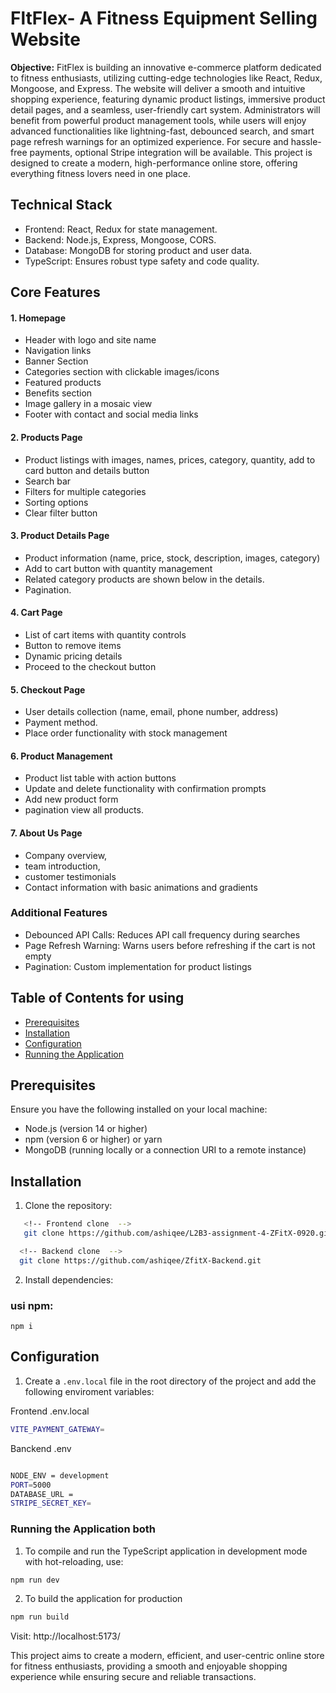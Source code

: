 # FltFlex- A Fitness Equipment Selling Website
<!--
### **Submission : (Please check my submissions:)**

- Frontend Live Link: [Live Website](https://fitflex-equipment-selling.netlify.app)
- Backend Live Link: [Backend Link](https://fit-flex-server-ochre.vercel.app/)
- GitHub Repository URL (Frontend): https://github.com/ashiqee/L2B3-assignment-4-ZFitX-0920
- GitHub Repository URL (Backend): https://github.com/ashiqee/ZfitX-Backend
-->

**Objective:**  FitFlex is building an innovative e-commerce platform dedicated to fitness enthusiasts, utilizing cutting-edge technologies like React, Redux, Mongoose, and Express. The website will deliver a smooth and intuitive shopping experience, featuring dynamic product listings, immersive product detail pages, and a seamless, user-friendly cart system. Administrators will benefit from powerful product management tools, while users will enjoy advanced functionalities like lightning-fast, debounced search, and smart page refresh warnings for an optimized experience. For secure and hassle-free payments, optional Stripe integration will be available. This project is designed to create a modern, high-performance online store, offering everything fitness lovers need in one place.

## Technical Stack
- Frontend: React, Redux for state management.
- Backend: Node.js, Express, Mongoose, CORS.
- Database: MongoDB for storing product and user data.
- TypeScript: Ensures robust type safety and code quality.

## Core Features
#### 1. Homepage
- Header with logo and site name
- Navigation links
- Banner Section
- Categories section with clickable images/icons
- Featured products
- Benefits section
- Image gallery in a mosaic view
- Footer with contact and social media links

#### 2. Products Page

- Product listings with images, names, prices, category, quantity, add to card button and details button
- Search bar
- Filters for multiple categories
- Sorting options
- Clear filter button

#### 3. Product Details Page

- Product information (name, price, stock, description, images, category)
- Add to cart button with quantity management
- Related category products are shown below in the details.
- Pagination. 

#### 4. Cart Page
- List of cart items with quantity controls
- Button to remove items
- Dynamic pricing details
- Proceed to the checkout button

#### 5. Checkout Page

- User details collection (name, email, phone number, address)
- Payment method.
- Place order functionality with stock management

#### 6. Product Management
- Product list table with action buttons
- Update and delete functionality with confirmation prompts
- Add new product form
- pagination view all products.

#### 7. About Us Page
- Company overview, 
- team introduction,
- customer testimonials
- Contact information with basic animations and gradients

<!---
#### 8. Order Management
 - Order list table with order details
   ---->

### Additional Features
- Debounced API Calls: Reduces API call frequency during searches
- Page Refresh Warning: Warns users before refreshing if the cart is not empty
- Pagination: Custom implementation for product listings


## Table of Contents for using

- [Prerequisites](#prerequisites)
- [Installation](#installation)
- [Configuration](#configuration)
- [Running the Application](#running-the-application)


## Prerequisites

Ensure you have the following installed on your local machine:

- Node.js (version 14 or higher)
- npm (version 6 or higher) or yarn
- MongoDB (running locally or a connection URI to a remote instance)

## Installation

1. Clone the repository:

```bash
   <!-- Frontend clone  -->
   git clone https://github.com/ashiqee/L2B3-assignment-4-ZFitX-0920.git
```

 ```bash
   <!-- Backend clone  -->
   git clone https://github.com/ashiqee/ZfitX-Backend.git
```


2. Install dependencies:

### usi npm:

```tsc
npm i
```

## Configuration

1. Create a `.env.local` file in the root directory of the project and add the following enviroment variables:


Frontend .env.local
```bash
VITE_PAYMENT_GATEWAY=
```

Banckend .env
```bash

NODE_ENV = development
PORT=5000
DATABASE_URL = 
STRIPE_SECRET_KEY=
```

### Running the Application both

1. To compile and run the TypeScript application in development mode with hot-reloading, use:

```bash
npm run dev
```

2. To build the application for production

```bash
npm run build
```

Visit: http://localhost:5173/

This project aims to create a modern, efficient, and user-centric online store for fitness enthusiasts, providing a smooth and enjoyable shopping experience while ensuring secure and reliable transactions.
